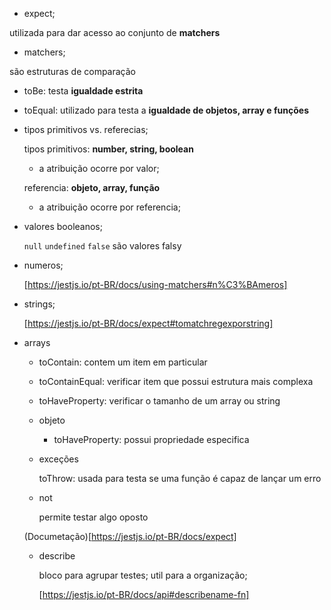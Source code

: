 - expect;

utilizada para dar acesso ao conjunto de **matchers**

- matchers;

são estruturas de comparação

  - toBe: testa **igualdade estrita**

  - toEqual: utilizado para testa a **igualdade de objetos, array e funções**


- tipos primitivos vs. referecias;

  tipos primitivos: **number, string, boolean**

    - a atribuição ocorre por valor;

  referencia: **objeto, array, função**

    - a atribuição ocorre por referencia;

- valores booleanos;

  `null` `undefined` `false` são valores falsy

- numeros;

  [https://jestjs.io/pt-BR/docs/using-matchers#n%C3%BAmeros]

- strings;

  [https://jestjs.io/pt-BR/docs/expect#tomatchregexporstring]

- arrays 

    - toContain: contem um item em particular
    - toContainEqual: verificar item que possui estrutura mais complexa
    - toHaveProperty: verificar o tamanho de um array ou string

  - objeto

    - toHaveProperty: possui propriedade especifica

  - exceções

    toThrow: usada para testa se uma função é capaz de lançar um erro 

  - not 

    permite testar algo oposto


  (Documetação)[https://jestjs.io/pt-BR/docs/expect]

  - describe

    bloco para agrupar testes;
    util para a organização;

    [https://jestjs.io/pt-BR/docs/api#describename-fn]